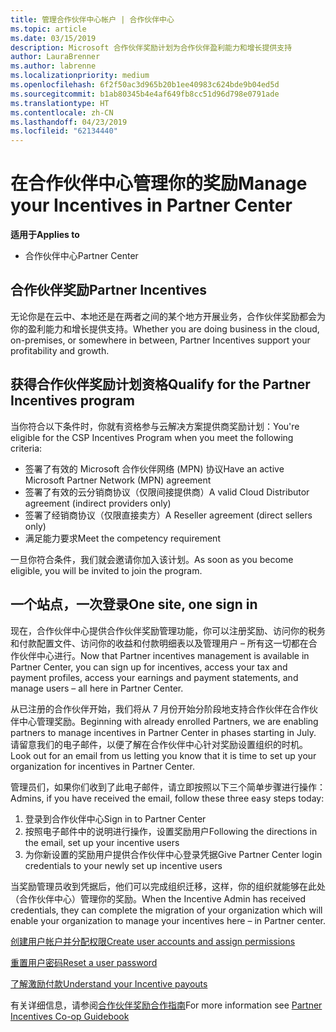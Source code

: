 ```yaml
---
title: 管理合作伙伴中心帐户 | 合作伙伴中心
ms.topic: article
ms.date: 03/15/2019
description: Microsoft 合作伙伴奖励计划为合作伙伴盈利能力和增长提供支持
author: LauraBrenner
ms.author: labrenne
ms.localizationpriority: medium
ms.openlocfilehash: 6f2f50ac3d965b20b1ee40983c624bde9b04ed5d
ms.sourcegitcommit: b1ab80345b4e4af649fb8cc51d96d798e0791ade
ms.translationtype: HT
ms.contentlocale: zh-CN
ms.lasthandoff: 04/23/2019
ms.locfileid: "62134440"
---
```

# <a name="manage-your-incentives-in-partner-center"></a><span data-ttu-id="840fe-103">在合作伙伴中心管理你的奖励</span><span class="sxs-lookup"><span data-stu-id="840fe-103">Manage your Incentives in Partner Center</span></span> 

<span data-ttu-id="840fe-104">**适用于**</span><span class="sxs-lookup"><span data-stu-id="840fe-104">**Applies to**</span></span>

-  <span data-ttu-id="840fe-105">合作伙伴中心</span><span class="sxs-lookup"><span data-stu-id="840fe-105">Partner Center</span></span>

## <a name="partner-incentives"></a><span data-ttu-id="840fe-106">合作伙伴奖励</span><span class="sxs-lookup"><span data-stu-id="840fe-106">Partner Incentives</span></span> 

<span data-ttu-id="840fe-107">无论你是在云中、本地还是在两者之间的某个地方开展业务，合作伙伴奖励都会为你的盈利能力和增长提供支持。</span><span class="sxs-lookup"><span data-stu-id="840fe-107">Whether you are doing business in the cloud, on-premises, or somewhere in between, Partner Incentives support your profitability and growth.</span></span>

## <a name="qualify-for-the-partner-incentives-program"></a><span data-ttu-id="840fe-108">获得合作伙伴奖励计划资格</span><span class="sxs-lookup"><span data-stu-id="840fe-108">Qualify for the Partner Incentives program</span></span>

<span data-ttu-id="840fe-109">当你符合以下条件时，你就有资格参与云解决方案提供商奖励计划：</span><span class="sxs-lookup"><span data-stu-id="840fe-109">You're eligible for the CSP Incentives Program when you meet the following criteria:</span></span>

-   <span data-ttu-id="840fe-110">签署了有效的 Microsoft 合作伙伴网络 (MPN) 协议</span><span class="sxs-lookup"><span data-stu-id="840fe-110">Have an active Microsoft Partner Network (MPN) agreement</span></span> 
-   <span data-ttu-id="840fe-111">签署了有效的云分销商协议（仅限间接提供商）</span><span class="sxs-lookup"><span data-stu-id="840fe-111">A valid Cloud Distributor agreement (indirect providers only)</span></span>
-   <span data-ttu-id="840fe-112">签署了经销商协议（仅限直接卖方）</span><span class="sxs-lookup"><span data-stu-id="840fe-112">A Reseller agreement (direct sellers only)</span></span>
-   <span data-ttu-id="840fe-113">满足能力要求</span><span class="sxs-lookup"><span data-stu-id="840fe-113">Meet the competency requirement</span></span>

<span data-ttu-id="840fe-114">一旦你符合条件，我们就会邀请你加入该计划。</span><span class="sxs-lookup"><span data-stu-id="840fe-114">As soon as you become eligible, you will be invited to join the program.</span></span>

## <a name="one-site-one-sign-in"></a><span data-ttu-id="840fe-115">一个站点，一次登录</span><span class="sxs-lookup"><span data-stu-id="840fe-115">One site, one sign in</span></span>

<span data-ttu-id="840fe-116">现在，合作伙伴中心提供合作伙伴奖励管理功能，你可以注册奖励、访问你的税务和付款配置文件、访问你的收益和付款明细表以及管理用户 – 所有这一切都在合作伙伴中心进行。</span><span class="sxs-lookup"><span data-stu-id="840fe-116">Now that Partner incentives management is available in Partner Center, you can sign up for incentives, access your tax and payment profiles, access your earnings and payment statements, and manage users – all here in Partner Center.</span></span> 

<span data-ttu-id="840fe-117">从已注册的合作伙伴开始，我们将从 7 月份开始分阶段地支持合作伙伴在合作伙伴中心管理奖励。</span><span class="sxs-lookup"><span data-stu-id="840fe-117">Beginning with already enrolled Partners, we are enabling partners to manage incentives in Partner Center in phases starting in July.</span></span> <span data-ttu-id="840fe-118">请留意我们的电子邮件，以便了解在合作伙伴中心针对奖励设置组织的时机。</span><span class="sxs-lookup"><span data-stu-id="840fe-118">Look out for an email from us letting you know that it is time to set up your organization for incentives in Partner Center.</span></span> 

<span data-ttu-id="840fe-119">管理员们，如果你们收到了此电子邮件，请立即按照以下三个简单步骤进行操作：</span><span class="sxs-lookup"><span data-stu-id="840fe-119">Admins, if you have received the email, follow these three easy steps today:</span></span>

1.  <span data-ttu-id="840fe-120">登录到合作伙伴中心</span><span class="sxs-lookup"><span data-stu-id="840fe-120">Sign in to Partner Center</span></span> 
2.  <span data-ttu-id="840fe-121">按照电子邮件中的说明进行操作，设置奖励用户</span><span class="sxs-lookup"><span data-stu-id="840fe-121">Following the directions in the email, set up your incentive users</span></span> 
3.  <span data-ttu-id="840fe-122">为你新设置的奖励用户提供合作伙伴中心登录凭据</span><span class="sxs-lookup"><span data-stu-id="840fe-122">Give Partner Center login credentials to your newly set up incentive users</span></span>

<span data-ttu-id="840fe-123">当奖励管理员收到凭据后，他们可以完成组织迁移，这样，你的组织就能够在此处（合作伙伴中心）管理你的奖励。</span><span class="sxs-lookup"><span data-stu-id="840fe-123">When the Incentive Admin has received credentials, they can complete the migration of your organization which will enable your organization to manage your incentives here – in Partner center.</span></span>


[<span data-ttu-id="840fe-124">创建用户帐户并分配权限</span><span class="sxs-lookup"><span data-stu-id="840fe-124">Create user accounts and assign permissions</span></span>](create-user-accounts-and-set-permissions.md)

[<span data-ttu-id="840fe-125">重置用户密码</span><span class="sxs-lookup"><span data-stu-id="840fe-125">Reset a user password</span></span>](reset-a-user-password.md)

[<span data-ttu-id="840fe-126">了解激励付款</span><span class="sxs-lookup"><span data-stu-id="840fe-126">Understand your Incentive payouts</span></span>](understand-incentive-payouts.md)

<span data-ttu-id="840fe-127">有关详细信息，请参阅[合作伙伴奖励合作指南](https://assets.microsoft.com/coop-guidebook.pdf)</span><span class="sxs-lookup"><span data-stu-id="840fe-127">For more information see [Partner Incentives Co-op Guidebook](https://assets.microsoft.com/coop-guidebook.pdf)</span></span>
